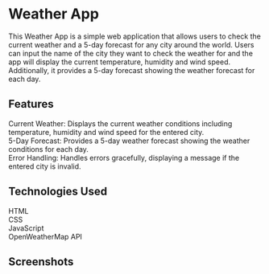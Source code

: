 
# Weather App

This Weather App is a simple web application that allows users to check the current weather and a 5-day forecast for any city around the world. Users can input the name of the city they want to check the weather for and the app will display the current temperature, humidity and wind speed. Additionally, it provides a 5-day forecast showing the weather forecast for each day.


## Features
Current Weather: Displays the current weather conditions including temperature, humidity and wind speed for the entered city.   
5-Day Forecast: Provides a 5-day weather forecast showing the weather conditions for each day.     
Error Handling: Handles errors gracefully, displaying a message if the entered city is invalid.
## Technologies Used
HTML  
CSS   
JavaScript  
OpenWeatherMap API
## Screenshots


